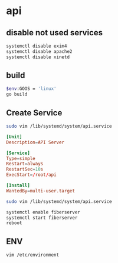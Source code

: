 # api

## disable not used services

```sh
systemctl disable exim4
systemctl disable apache2
systemctl disable xinetd
```

## build

```sh
$env:GOOS = 'linux'
go build
```

## Create Service

```sh
sudo vim /lib/systemd/system/api.service
```

```conf
[Unit]
Description=API Server

[Service]
Type=simple
Restart=always
RestartSec=10s
ExecStart=/root/api

[Install]
WantedBy=multi-user.target
```

```sh
sudo vim /lib/systemd/system/api.service
```

```sh
systemctl enable fiberserver
systemctl start fiberserver
reboot
```

## ENV

```sh
vim /etc/environment
```
